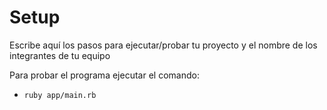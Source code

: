 # Setup

Escribe aquí los pasos para ejecutar/probar tu proyecto y el nombre de los integrantes de tu equipo

Para probar el programa ejecutar el comando:

- `ruby app/main.rb`

